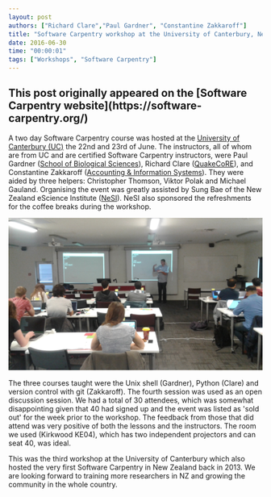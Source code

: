 ```yaml
---
layout: post
authors: ["Richard Clare","Paul Gardner", "Constantine Zakkaroff"]
title: "Software Carpentry workshop at the University of Canterbury, New Zealand"
date: 2016-06-30
time: "00:00:01"
tags: ["Workshops", "Software Carpentry"]
---
```


<h2>This post originally appeared on the [Software Carpentry website](https://software-carpentry.org/)</h2>

A two day Software Carpentry course was hosted at the
[University of Canterbury (UC)](http://www.canterbury.ac.nz/) the 22nd and 23rd of June.
The instructors, all of whom are from UC and are certified Software Carpentry instructors,
were Paul Gardner ([School of Biological Sciences](http://www.biol.canterbury.ac.nz/)),
Richard Clare ([QuakeCoRE](http://www.quakecore.nz/)),
and Constantine Zakkaroff ([Accounting & Information Systems](http://www.acis.canterbury.ac.nz/)).
They were aided by three helpers:  Christopher Thomson, Viktor Polak and Michael Gauland.
Organising the event was greatly assisted by Sung Bae of the
New Zealand eScience Institute ([NeSI](https://www.nesi.org.nz/)).
NeSI also sponsored the refreshments for the coffee breaks during the workshop.

<img src="../../../files/2016/06/canterbury_workshop.jpg" alt="Software Carpentry Training at the University of Canterbury" width="800px">


The three courses taught were the Unix shell (Gardner), Python (Clare)
and version control with git (Zakkaroff).
The fourth session was used as an open discussion session. We had a total of 30 attendees,
which was somewhat disappointing given that 40 had signed up and the event was
listed as 'sold out' for the week prior to the workshop.
The feedback from those that did attend was very positive of both the lessons
and the instructors. The room we used (Kirkwood KE04),
which has two independent projectors and can seat 40, was ideal.

This was the third workshop at the University of Canterbury which also hosted the very first
Software Carpentry in New Zealand back in 2013. We are looking forward to training more researchers
in NZ and growing the community in the whole country.






